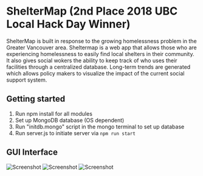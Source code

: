 # ShelterMap (2nd Place 2018 UBC Local Hack Day Winner)
ShelterMap is built in response to the growing homelessness problem in the Greater Vancouver area. Sheltermap is a web app that allows those who are experiencing homelessness to easily find local shelters in their community. It also gives social wokers the ability to keep track of who uses their facilities through a centralized database. Long-term trends are generated which allows policy makers to visualize the impact of the current social support system.

## Getting started

1. Run npm install for all modules
2. Set up MongoDB database (OS dependent)
3. Run "initdb.mongo" script in the mongo terminal to set up database
4. Run server.js to initiate server via `npm run start`

## GUI Interface

![Screenshot](Mainpage.png)
![Screenshot](Login.png)
![Screenshot](Map.png)
